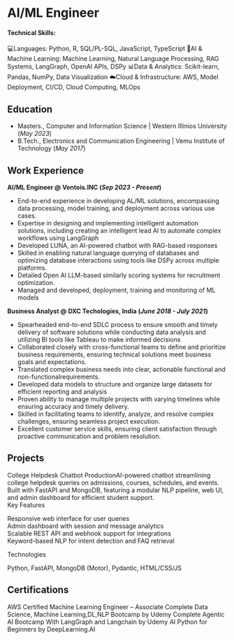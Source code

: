 # AI/ML Engineer

#### Technical Skills: 
💻Languages: Python, R, SQL/PL-SQL, JavaScript, TypeScript
🤖AI & Machine Learning: Machine Learning, Natural Language Processing, RAG Systems, LangGraph, OpenAI APIs, DSPy
📊Data & Analytics: Scikit-learn, Pandas, NumPy, Data Visualization
☁️Cloud & Infrastructure: AWS, Model Deployment, CI/CD, Cloud Computing, MLOps

## Education
- Masters., Computer and Information Science | Western Illinios University (_May 2023_)								       		          		
- B.Tech., Electronics and Communication Engineering  | Vemu Institute of Technology (_May 2017_)

## Work Experience
**AI/ML Engineer @ Ventois.INC (_Sep 2023 - Present_)**
- End-to-end experience in developing AL/ML solutions, encompassing data processing, model training, and deployment across various use cases.
- Expertise in designing and implementing intelligent automation solutions, including creating an intelligent lead AI to automate complex workflows using LangGraph
- Developed LUNA, an AI-powered chatbot with RAG-based responses
- Skilled in enabling natural language querying of databases and optimizing database interactions using tools like DSPy across multiple platforms.
- Detailed Open AI LLM-based similarly scoring systems for recruitment optimization.
- Managed and developed, deployment, training and monitoring of ML models
  
**Business Analyst @ DXC Techologies, India (_June 2018 - July 2021_)**

- Spearheaded end-to-end SDLC process to ensure smooth and timely delivery of software solutions while conducting data analysis and utilizing BI tools like Tableau to make informed
decisions
- Collaborated closely with cross-functional teams to define and prioritize business requirements, ensuring technical solutions meet business goals and expectations.
- Translated complex business needs into clear, actionable functional and non-functionalrequirements.
- Developed data models to structure and organize large datasets for efficient reporting and analysis
- Proven ability to manage multiple projects with varying timelines while ensuring accuracy and timely delivery.
- Skilled in facilitating teams to identify, analyze, and resolve complex challenges, ensuring seamless project execution.
- Excellent customer service skills, ensuring client satisfaction through proactive communication and problem resolution.

## Projects
College Helpdesk Chatbot
ProductionAI-powered chatbot streamlining college helpdesk queries on admissions, courses, schedules, and events. Built with FastAPI and MongoDB, featuring a modular NLP pipeline, web UI, and admin dashboard for efficient student support.  
Key Features  

Responsive web interface for user queries  
Admin dashboard with session and message analytics  
Scalable REST API and webhook support for integrations  
Keyword-based NLP for intent detection and FAQ retrieval

Technologies  

Python, FastAPI, MongoDB (Motor), Pydantic, HTML/CSS/JS


## Certifications
AWS Certified Machine Learning Engineer – Associate
Complete Data Science, Machine Learning,DL,NLP Bootcamp by Udemy
Complete Agentic AI Bootcamp With LangGraph and Langchain by Udemy
AI Python for Beginners by DeepLearning.AI

